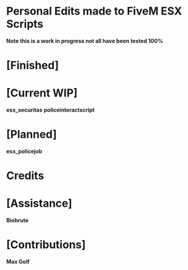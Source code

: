 # Personal Edits made to FiveM ESX Scripts

**Note this is a work in progress not all have been tested 100%**
# [Finished]

# [Current WIP]
**esx_securitas**
**policeinteractscript**

# [Planned]
**esx_policejob**

# Credits

# [Assistance]
**Biobrute**

# [Contributions]
**Max Golf**
